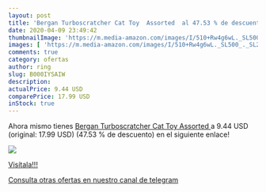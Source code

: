 ```yaml
---
layout: post
title: 'Bergan Turboscratcher Cat Toy  Assorted  al 47.53 % de descuento'
date: 2020-04-09 23:49:42
thumbnailImage: 'https://m.media-amazon.com/images/I/510+Rw4g6wL._SL500_._SL200_.jpg'
images: [ 'https://m.media-amazon.com/images/I/510+Rw4g6wL._SL500_._SL200_.jpg' ]
comments: true
category: ofertas
author: ring
slug: B000IYSAIW
description:
actualPrice: 9.44 USD
comparePrice: 17.99 USD
inStock: true
---
```


Ahora mismo tienes [Bergan Turboscratcher Cat Toy  Assorted ](https://www.amazon.com/dp/B000IYSAIW/?tag=redken08-20) a 9.44 USD (original: 17.99 USD) (47.53 %  de descuento) en el siguiente enlace!

[![](https://m.media-amazon.com/images/I/510+Rw4g6wL._SL500_._SL200_.jpg)](https://www.amazon.com/dp/B000IYSAIW/?tag=redken08-20)

[Visítala!!!](https://www.amazon.com/dp/B000IYSAIW/?tag=redken08-20)

[Consulta otras ofertas en nuestro canal de telegram](https://t.me/s/ofertas25)
